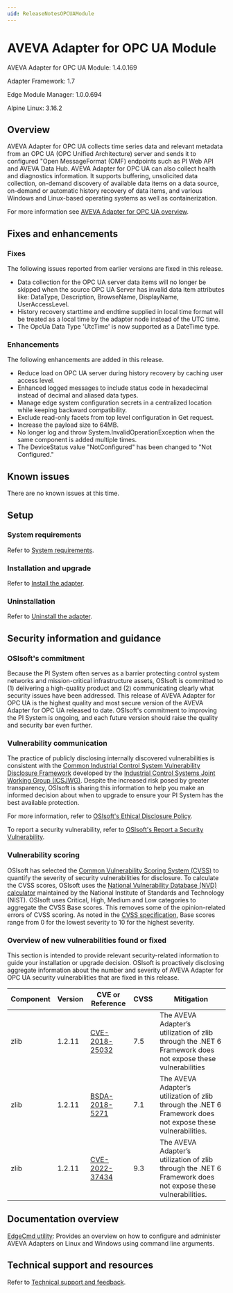 ```yaml
---
uid: ReleaseNotesOPCUAModule
---
```


# AVEVA Adapter for OPC UA Module

AVEVA Adapter for OPC UA Module: 1.4.0.169<br>

Adapter Framework: 1.7

Edge Module Manager: 1.0.0.694 <br>

Alpine Linux: 3.16.2 <br>

## Overview

AVEVA Adapter for OPC UA collects time series data and relevant metadata from an OPC UA (OPC Unified Architecture) server and sends it to configured "Open MessageFormat (OMF) endpoints such as PI Web API and AVEVA Data Hub. AVEVA Adapter for OPC UA can also collect health and diagnostics information. It supports buffering, unsolicited data collection, on-demand discovery of available data items on a data source, on-demand or automatic history recovery of data items, and various Windows and Linux-based operating systems as well as containerization.

For more information see [AVEVA Adapter for OPC UA overview](xref:AVEVAAdapterForOPCUAOverview).

## Fixes and enhancements

### Fixes

The following issues reported from earlier versions are fixed in this release.

- Data collection for the OPC UA server data items will no longer be skipped when the source OPC UA Server has invalid data item attributes like: DataType, Description, BrowseName, DisplayName, UserAccessLevel.
- History recovery starttime and endtime supplied in local time format will be treated as a local time by the adapter node instead of the UTC time.
- The OpcUa Data Type 'UtcTime' is now supported as a DateTime type.

### Enhancements

The following enhancements are added in this release.

- Reduce load on OPC UA server during history recovery by caching user access level.
- Enhanced logged messages to include status code in hexadecimal instead of decimal and aliased data types.
- Manage edge system configuration secrets in a centralized location while keeping backward compatibility.
- Exclude read-only facets from top level configuration in Get request.
- Increase the payload size to 64MB.
- No longer log and throw System.InvalidOperationException when the same component is added multiple times.
- The DeviceStatus value "NotConfigured" has been changed to "Not Configured."

## Known issues

There are no known issues at this time.

## Setup

### System requirements

Refer to [System requirements](xref:SystemRequirements).

### Installation and upgrade

Refer to [Install the adapter](xref:InstallTheAdapter).

### Uninstallation

Refer to [Uninstall the adapter](xref:UninstallTheAdapter).

## Security information and guidance

### OSIsoft's commitment

Because the PI System often serves as a barrier protecting control system networks and mission-critical infrastructure assets, OSIsoft is committed to (1) delivering a high-quality product and (2) communicating clearly what security issues have been addressed. This release of AVEVA Adapter for OPC UA is the highest quality and most secure version of the AVEVA Adapter for OPC UA released to date. OSIsoft's commitment to improving the PI System is ongoing, and each future version should raise the quality and security bar even further.

### Vulnerability communication

The practice of publicly disclosing internally discovered vulnerabilities is consistent with the [Common Industrial Control System Vulnerability Disclosure Framework](https://www.cisa.gov/sites/default/files/publications/niac-vulnerability-framework-final-report-01-13-04-508.pdf) developed by the [Industrial Control Systems Joint Working Group (ICSJWG)](https://ics-cert.us-cert.gov/Industrial-Control-Systems-Joint-Working-Group-ICSJWG). Despite the increased risk posed by greater transparency, OSIsoft is sharing this information to help you make an informed decision about when to upgrade to ensure your PI System has the best available protection.

For more information, refer to [OSIsoft's Ethical Disclosure Policy](https://www.aveva.com/en/legal/osisoft-terms-and-conditions/osisoft-ethical-disclosure/).

To report a security vulnerability, refer to [OSIsoft's Report a Security Vulnerability](https://www.aveva.com/en/legal/osisoft-terms-and-conditions/report-security/).

### Vulnerability scoring

OSIsoft has selected the [Common Vulnerability Scoring System (CVSS)](https://www.first.org/cvss/v2/guide) to quantify the severity of security vulnerabilities for disclosure. To calculate the CVSS scores, OSIsoft uses the [National Vulnerability Database (NVD) calculator](https://nvd.nist.gov/cvss.cfm?calculator&amp;version=2) maintained by the National Institute of Standards and Technology (NIST).  OSIsoft uses Critical, High, Medium and Low categories to aggregate the CVSS Base scores. This removes some of the opinion-related errors of CVSS scoring.  As noted in the [CVSS specification](https://www.first.org/cvss/specification-document), Base scores range from 0 for the lowest severity to 10 for the highest severity.

### Overview of new vulnerabilities found or fixed

This section is intended to provide relevant security-related information to guide your installation or upgrade decision. OSIsoft is proactively disclosing aggregate information about the number and severity of AVEVA Adapter for OPC UA security vulnerabilities that are fixed in this release.

| Component | Version | CVE or Reference | CVSS | Mitigation                                                                                                 |
| ----------| ------- | --------------------------------------------------------------------------------------------------- | ---- | ---------------------------------------------------------------------------------------------------------- |
| zlib      | 1.2.11  | [CVE-2018-25032](https://nvd.nist.gov/vuln/detail/CVE-2018-25032)                                   | 7.5  | The AVEVA Adapter’s utilization of zlib through the .NET 6 Framework does not expose these vulnerabilities  |                                                      |
| zlib      | 1.2.11  | [BSDA-2018-5271](https://osisoft.blackducksoftware.com/api/vulnerabilities/BDSA-2018-5271/overview) | 7.1  | The AVEVA Adapter’s utilization of zlib through the .NET 6 Framework does not expose these vulnerabilities. |
| zlib      | 1.2.11  | [CVE-2022-37434](https://nvd.nist.gov/vuln/detail/CVE-2022-37434)                                   | 9.3  | The AVEVA Adapter’s utilization of zlib through the .NET 6 Framework does not expose these vulnerabilities. |

## Documentation overview

[EdgeCmd utility](https://docs.osisoft.com/bundle/edgecmd/page/index.html): Provides an overview on how to configure and administer AVEVA Adapters on Linux and Windows using command line arguments.

## Technical support and resources

Refer to [Technical support and feedback](xref:TechnicalSupportAndFeedback).
